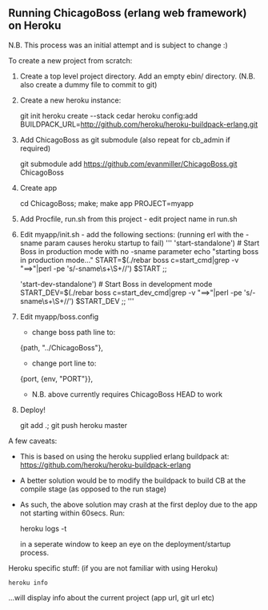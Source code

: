Running ChicagoBoss (erlang web framework) on Heroku
----------------------------------------------------

N.B. This process was an initial attempt and is subject to change :)

To create a new project from scratch:

1. Create a top level project directory.  Add an empty ebin/ directory.
(N.B. also create a dummy file to commit to git)
2. Create a new heroku instance:

    git init
    heroku create --stack cedar
    heroku config:add BUILDPACK_URL=http://github.com/heroku/heroku-buildpack-erlang.git

3. Add ChicagoBoss as git submodule (also repeat for cb_admin if required)

    git submodule add https://github.com/evanmiller/ChicagoBoss.git ChicagoBoss

4. Create app

    cd ChicagoBoss; make; make app PROJECT=myapp

5. Add Procfile, run.sh from this project - edit project name in run.sh

6. Edit myapp/init.sh - add the following sections: (running erl with the -sname param causes heroku startup to fail)
'''
    'start-standalone')
           # Start Boss in production mode with no -sname parameter
           echo "starting boss in production mode..."
           START=$(./rebar boss c=start_cmd|grep -v "==>"|perl -pe 's/-sname\s+\S+//')
           $START
           ;;

     'start-dev-standalone')
           # Start Boss in development mode
           START_DEV=$(./rebar boss c=start_dev_cmd|grep -v "==>"|perl -pe 's/-sname\s+\S+//')
           $START_DEV
           ;;
'''
7. Edit myapp/boss.config
   - change boss path line to:

    {path, "../ChicagoBoss"},

   - change port line to:

    {port, {env, "PORT"}},

   - N.B. above currently requires ChicagoBoss HEAD to work

7. Deploy!

    git add .; git push heroku master


A few caveats:
- This is based on using the heroku supplied erlang buildpack at: https://github.com/heroku/heroku-buildpack-erlang
- A better solution would be to modify the buildpack to build CB at the compile stage (as opposed to the run stage)
- As such, the above solution may crash at the first deploy due to the app not starting within 60secs.  Run:

    heroku logs -t

  in a seperate window to keep an eye on the deployment/startup process.

Heroku specific stuff:  (if you are not familiar with using Heroku)

    heroku info

  ...will display info about the current project (app url, git url etc)



